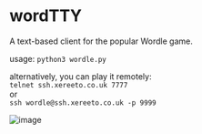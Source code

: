 # wordTTY

A text-based client for the popular Wordle game. 

usage: `python3 wordle.py`  

alternatively, you can play it remotely:  
`telnet ssh.xereeto.co.uk 7777 `  
or  
`ssh wordle@ssh.xereeto.co.uk -p 9999`

![image](https://user-images.githubusercontent.com/4806744/152654176-0f1c0eee-8b6a-48cf-a5ff-272b319b1a90.png)
